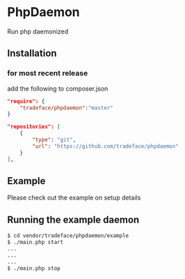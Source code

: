 PhpDaemon 
==============


Run php daemonized


Installation
-------------

### for most recent release
add the following to composer.json
```json
"require": {
    "tradeface/phpdaemon":"master"
}
```

```json
"repositories": [
    {
        "type": "git",
        "url": "https://github.com/tradeface/phpdaemon"
    }
],
```

Example
---
Please check out the example on setup details

Running the example daemon
---
```bash
$ cd vendor/tradeface/phpdaemon/example
$ ./main.php start
...
...
...
$ ./main.php stop
```
